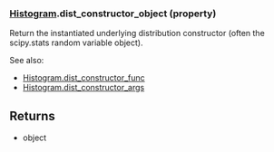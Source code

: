 ### [Histogram](Histogram.md).dist_constructor_object (property)




Return the instantiated underlying distribution constructor (often the
scipy.stats random variable object).

See also:

* [Histogram.dist_constructor_func](Histogram.dist_constructor_func.md)
* [Histogram.dist_constructor_args](Histogram.dist_constructor_args.md)

Returns
-------
* object

